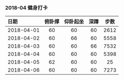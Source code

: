 ### 2018-04 健身打卡

| 日期         | 俯卧撑  | 仰卧起坐 |  深蹲  |  步数  |
| :--------- | :--: | :--: | :--: | :--: |
| 2018-04-01 |  60  |  60  |  60  | 2612 |
| 2018-04-02 |  60  |  66  |  60  | 5558 |
| 2018-04-03 |  60  |  60  |  66  | 7532 |
| 2018-04-04 |  60  |  60  |  60  | 5398 |
| 2018-04-05 |  62  |  60  |  60  |  25  |
| 2018-04-06 |  60  |  60  |  60  | 7273 |

